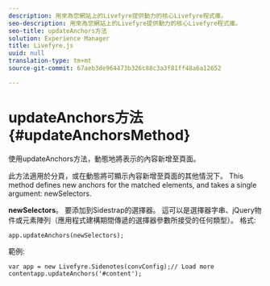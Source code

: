 ```yaml
---
description: 用來為您網站上的Livefyre提供動力的核心Livefyre程式庫。
seo-description: 用來為您網站上的Livefyre提供動力的核心Livefyre程式庫。
seo-title: updateAnchors方法
solution: Experience Manager
title: Livefyre.js
uuid: null
translation-type: tm+mt
source-git-commit: 67aeb3de964473b326c88c3a3f81ff48a6a12652

---
```



# updateAnchors方法 {#updateAnchorsMethod}

使用updateAnchors方法，動態地將表示的內容新增至頁面。

此方法適用於分頁，或在動態將可顯示內容新增至頁面的其他情況下。 This method defines new anchors for the matched elements, and takes a single argument: newSelectors.

**newSelectors**。 要添加到Sidestrap的選擇器。 這可以是選擇器字串、jQuery物件或元素陣列（應用程式建構期間傳遞的選擇器參數所接受的任何類型）。
格式:

```
app.updateAnchors(newSelectors);
```

範例:

```
var app = new Livefyre.Sidenotes(convConfig);// Load more contentapp.updateAnchors('#content');
```

